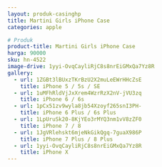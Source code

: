 ```yaml
---
layout: produk-casinghp
title: Martini Girls iPhone Case
categories: apple

# Produk
product-title: Martini Girls iPhone Case
harga: 90000
sku: hn-4522
image-drive: 1yyi-OvqCayliRjC8s8nrEiGMxQa7Yz8R
gallery:
  - url: 1ZGBt3lBUxzTKrBzU2X2muLeEWrHHcZsE
    title: iPhone 5 / 5s / SE
  - url: 1uMFhRldVjJxXrem4WzrRzX2nV-jVU3zq
    title: iPhone 6 / 6s
  - url: 1pCx51zv9wyla8jb54Xzoyf265snI3PH-
    title: iPhone 6 Plus / 6s Plus
  - url: 1LpUruSk20-8KjYEo3rMYQ3nm1vV8zZF0
    title: iPhone 7 / 8
  - url: 1JgVRlehskt6mjeNkGikQgq-7guaX986P
    title: iPhone 7 Plus / 8 Plus
  - url: 1yyi-OvqCayliRjC8s8nrEiGMxQa7Yz8R
    title: iPhone X
---
```

